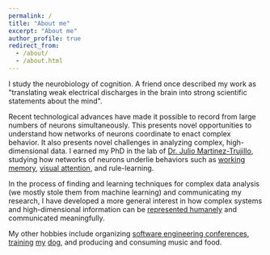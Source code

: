 ```yaml
---
permalink: /
title: "About me"
excerpt: "About me"
author_profile: true
redirect_from:
  - /about/
  - /about.html
---
```


I study the neurobiology of cognition. A friend once described my work as "translating weak electrical discharges in the brain into strong scientific statements about the mind".

Recent technological advances have made it possible to record from large numbers of neurons simultaneously. This presents novel opportunities to understand how networks of neurons coordinate to enact complex behavior. It also presents novel challenges in analyzing complex, high-dimensional data. I earned my PhD in the lab of [Dr. Julio Martinez-Trujillo](http://martinezlab.robarts.ca/), studying how networks of neurons underlie behaviors such as [working memory](https://en.wikipedia.org/wiki/Working_memory), [visual attention](https://en.wikipedia.org/wiki/Attention), and rule-learning.

In the process of finding and learning techniques for complex data analysis (we mostly stole them from machine learning) and communicating my research, I have developed a more general interest in how complex systems and high-dimensional information can be [represented humanely](http://worrydream.com/#!/TheHumaneRepresentationOfThoughtTalk) and communicated meaningfully.

My other hobbies include organizing [software engineering conferences](https://en.wikipedia.org/wiki/Canadian_University_Software_Engineering_Conference#CUSEC_2012:_Turing_Complete,_January_19%E2%80%9323,_2012_Montreal,_Quebec), [training](/images/cloe_balancing_rice_cake.jpg) [my](/images/clobertasaurus.jpg) [dog](/images/queenest_bean_of_the_good_girls.jpg), and producing and consuming music and food.
